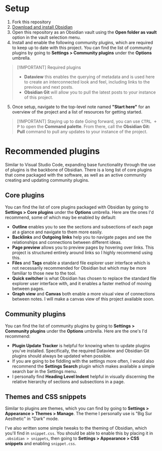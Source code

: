 # Setup

1) Fork this repository
2) [Download and install Obsidian](https://obsidian.md/download)
3) Open this repository as an Obsidian vault using the **Open folder as vault** option in the vault selection menu.
4) Install and enable the following community plugins, which are required to keep up to date with this project. You can find the list of community plugins by going to **Settings > Community plugins** under the **Options** umbrella.

>[!IMPORTANT] Required plugins
>- **Dataview** this enables the querying of metadata and is used here to create an interconnected look and feel, including links to the previous and next posts.
>- **Obsidian Git** will allow you to pull the latest posts to your instance of this project.

5) Once setup, navigate to the top-level note named **"Start here"** for an overview of the project and a list of resources for getting started.

> [!IMPORTANT] Staying up to date
> Going forward, you can use <kbd>CTRL + P</kbd> to open the **Command palette**. From there, call the **Obsidian Git: Pull** command to pull any updates to your instance of the project.

# Recommended plugins

Similar to Visual Studio Code, expanding base functionality through the use of plugins is the backbone of Obsidian. There is a long list of core plugins that come packaged with the software, as well as an active community creating and updating community plugins.

## Core plugins

You can find the list of core plugins packaged with Obsidian by going to **Settings > Core plugins** under the **Options** umbrella. Here are the ones I'd recommend, some of which may be enabled by default:

- **Outline** enables you to see the sections and subsections of each page at a glance and navigate to them more easily.
- **Backlinks** and **Outgoing links** help you to navigate pages and see the relationships and connections between different ideas.
- **Page preview** allows you to preview pages by hovering over links. This project is structured entirely around links so I highly recommend using this.
- **Files** and **Tags** enable a standard file explorer user interface which is not necessarily recommended for Obsidian but which may be more familiar to those new to the tool. 
- **Quick switcher** is what Obsidian has chosen to replace the standard file explorer user interface with, and it enables a faster method of moving between pages.
- **Graph view** and **Canvas** both enable a more visual view of connections between notes. I will make a canvas view of this project available soon.

## Community plugins

You can find the list of community plugins by going to **Settings > Community plugins** under the **Options** umbrella. Here are the one's I'd recommend:

- **Plugin Update Tracker** is helpful for knowing when to update plugins you've installed. Specifically, the required Dataview and Obsidian Git plugins should always be updated when possible. 
- If you are going to be fiddling with the settings more often, I would also recommend the **Settings Search** plugin which makes available a simple search bar in the Settings menu.
- I personally find **Heading Level Indent** helpful in visually discerning the relative hierarchy of sections and subsections in a page.

## Themes and CSS snippets

Similar to plugins are themes, which you can find by going to **Settings > Appearance > Themes > Manage**. The theme I personally use is "Big Sur Aesthetic" in "Dark" mode.

I've also written some simple tweaks to the theming of Obsidian, which you'll find in `snippet.css`. You should be able to enable this by placing it in `.obsidian > snippets`, then going to **Settings > Appearance > CSS snippets** and enabling `snippet.css`.